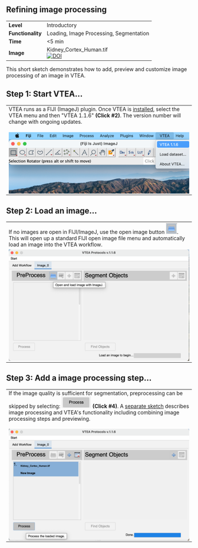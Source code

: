 <h2>Refining image processing</h2>

<table border="0">   
      <tr><td><span style="font-weight:bold">Level</span></td><td>Introductory</td> </tr>
         <tr><td><span style="font-weight:bold">Functionality</span></td> <td>Loading, Image Processing, Segmentation</td> </tr>
         <tr><td><span style="font-weight:bold">Time</span></td> <td> <5 min</td> </tr>
     <tr><td><span style="font-weight:bold">Image</span></td><td>Kidney_Cortex_Human.tif<br><a href="https://doi.org/10.5281/zenodo.5816199"><img src="https://zenodo.org/badge/DOI/10.5281/zenodo.5816199.svg" alt="DOI"></a></td></tr>
     </table>

This short sketch demonstrates how to add, preview and customize image processing of an image in VTEA.  

## Step 1: Start VTEA...

<table border="0"><tr><td>
VTEA runs as a FIJI (ImageJ) plugin.  Once VTEA is <a href = "https://vtea.wiki/starting.html">installed</a>, select the VTEA menu and then "VTEA 1.1.6" <b>(Click #2)</b>.  The version number will change with ongoing updates.  
 </td></tr>
  <tr><td>
<div align="center">
       
       
<img class="rounded"
     src="/vignettes/7Click/step_1.png"
     alt="Screenshot of VTEA in action."
    style="float:left;width:600px;height:auto;">
         </div>       
       </td>
       </tr>
 </table>      
       
## Step 2: Load an image...

<table border = "0"><tr><td>
If no images are open in FIJI/ImageJ, use the open image button <img src="/vignettes/7Click/step_2_button.png"
     alt="Open image with ImageJ"
    style="float:center;width:30px;height:auto;">.  This will open up a standard FIJI open image file menu and automatically load an image into the VTEA workflow.   
 </td></tr>
  <tr><td>
<div align="center">
<img class="rounded"
     src="/vignettes/7Click/step_2.png"
     alt="Screenshot of VTEA in action."
    style="float:left;width:600px;height:auto;">
       </div>  
          </td>
       </tr>
 </table>      
       
     
## Step 3: Add a image processing step...

<table border="0"><tr><td>
If the image quality is sufficient for segmentation, preprocessing can be skipped by selecting: <img src="/vignettes/7Click/step_2_process.png"
     alt="Process button"
    style="float:center;width:80px;height:auto;"> <b>(Click #4)</b>. A <a href = "https://vtea.wiki/sketches.html#refining-image-processing">separate sketch</a> describes image processing and VTEA's functionality including combining image processing steps and previewing.
 </td></tr>
   <tr><td><div align="center">

<img class="rounded"
     src="/vignettes/7Click/step_2_finish.png"
     alt="Screenshot of VTEA in action."
    style="float:left;width:600px;height:auto;">
       </div></td></tr>
 </table>     
    

